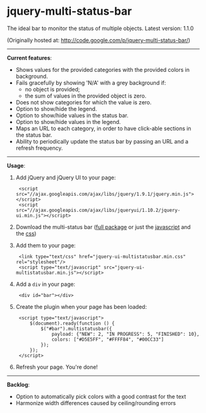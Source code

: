 jquery-multi-status-bar
=======================

The ideal bar to monitor the status of multiple objects.
Latest version: 1.1.0

(Originally hosted at: http://code.google.com/p/jquery-multi-status-bar/)

----

**Current features**:
- Shows values for the provided categories with the provided colors in background.
- Fails gracefully by showing 'N/A' with a grey background if:
  - no object is provided;
  - the sum of values in the provided object is zero.
- Does not show categories for which the value is zero.
- Option to show/hide the legend.
- Option to show/hide values in the status bar.
- Option to show/hide values in the legend.
- Maps an URL to each category, in order to have click-able sections in the status bar.
- Ability to periodically update the status bar by passing an URL and a refresh frequency.

----

**Usage**:

1. Add jQuery and jQuery UI to your page:

        <script src="//ajax.googleapis.com/ajax/libs/jquery/1.9.1/jquery.min.js"></script>
        <script src="//ajax.googleapis.com/ajax/libs/jqueryui/1.10.2/jquery-ui.min.js"></script>

2. Download the multi-status bar ([full package](https://github.com/marccarre/jquery-multi-status-bar/archive/jquery-ui-multistatusbar-1.1.0.zip "Full pack") or just the [javascript](https://raw.github.com/marccarre/jquery-multi-status-bar/jquery-ui-multistatusbar-1.1.0/src/jquery-ui-multistatusbar.min.js "JS") and the [css](https://raw.github.com/marccarre/jquery-multi-status-bar/jquery-ui-multistatusbar-1.1.0/src/jquery-ui-multistatusbar.min.css "CSS"))

3. Add them to your page:

        <link type="text/css" href="jquery-ui-multistatusbar.min.css" rel="stylesheet"/>
        <script type="text/javascript" src="jquery-ui-multistatusbar.min.js"></script>

4. Add a `div` in your page:

        <div id="bar"></div>

5. Create the plugin when your page has been loaded:

        <script type="text/javascript">
            $(document).ready(function () {
                $("#bar").multistatusbar({
                    payload: {"NEW": 2, "IN PROGRESS": 5, "FINISHED": 10},
                    colors: ["#D5E5FF", "#FFFF84", "#00CC33"]
                });
            });
        </script>

6. Refresh your page. You're done!

----

**Backlog**:
- Option to automatically pick colors with a good contrast for the text
- Harmonize width differences caused by ceiling/rounding errors